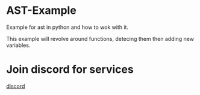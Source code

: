 # AST-Example
Example for ast in python and how to wok with it.

This example will revolve around functions, detecing them then adding new variables.

# Join discord for services

[discord](https://discord.gg/P7MyhP8prK)
